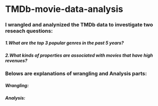 # TMDb-movie-data-analysis
### I wrangled and analynized the TMDb data to investigate two reseach questions:

##### 1.What are the top 3 popular genres in the past 5 years?
##### 2.What kinds of properties are associated with movies that have high revenues?

### Belows are explanations of wrangling and Analysis parts:

##### Wrangling:


##### Analysis:

